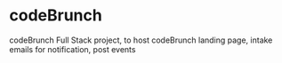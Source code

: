 codeBrunch
=======

codeBrunch Full Stack project, to host codeBrunch landing page, intake emails for notification, post events
